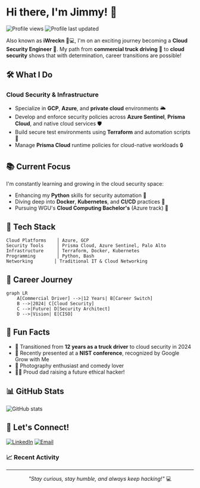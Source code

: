 # Hi there, I'm Jimmy! 👋

![Profile views](https://img.shields.io/badge/Profile%20Views-0-blue)
![Profile last updated](https://img.shields.io/badge/Last%20Updated-January%202024-brightgreen)

Also known as **iWreckn** 🤠💻, I'm on an exciting journey becoming a **Cloud Security Engineer** 🚀. My path from **commercial truck driving** 🚛 to **cloud security** shows that with determination, career transitions are possible!

## 🛠 What I Do

### Cloud Security & Infrastructure
- Specialize in **GCP**, **Azure**, and **private cloud** environments 🌥️
- Develop and enforce security policies across **Azure Sentinel**, **Prisma Cloud**, and native cloud services 🛡️
- Build secure test environments using **Terraform** and automation scripts 🧱
- Manage **Prisma Cloud** runtime policies for cloud-native workloads 🔒

## 📚 Current Focus

I'm constantly learning and growing in the cloud security space:
- Enhancing my **Python** skills for security automation 🐍
- Diving deep into **Docker**, **Kubernetes**, and **CI/CD** practices 🔄
- Pursuing WGU's **Cloud Computing Bachelor's** (Azure track) 📘

## 🧰 Tech Stack

```text
Cloud Platforms    │ Azure, GCP
Security Tools     │ Prisma Cloud, Azure Sentinel, Palo Alto
Infrastructure     │ Terraform, Docker, Kubernetes
Programming        │ Python, Bash
Networking        │ Traditional IT & Cloud Networking
```

## 🎯 Career Journey

```mermaid
graph LR
    A[Commercial Driver] -->|12 Years| B[Career Switch]
    B -->|2024| C[Cloud Security]
    C -->|Future| D[Security Architect]
    D -->|Vision| E[CISO]
```

## 🌟 Fun Facts

- 🚛 Transitioned from **12 years as a truck driver** to cloud security in 2024
- 🎤 Recently presented at a **NIST conference**, recognized by Google Grow with Me
- 📸 Photography enthusiast and comedy lover
- 👨‍👦 Proud dad raising a future ethical hacker!

## 📊 GitHub Stats

![GitHub stats](https://img.shields.io/badge/GitHub%20Stats-Coming%20Soon-yellow)

## 🤝 Let's Connect!

[![LinkedIn](https://img.shields.io/badge/LinkedIn-Connect-blue)](your-linkedin-url)
[![Email](https://img.shields.io/badge/Email-Contact-red)](mailto:your-email)

### 📈 Recent Activity

<!--START_SECTION:activity-->
<!-- This section can be updated automatically using GitHub Actions -->
<!--END_SECTION:activity-->

---
<p align="center">
  <i>"Stay curious, stay humble, and always keep hacking!"</i> 💻
</p>
